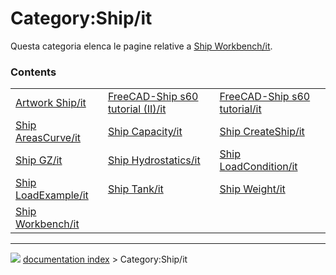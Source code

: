 # Category:Ship/it
Questa categoria elenca le pagine relative a [Ship Workbench/it](Ship_Workbench/it.md).

### Contents

|     |     |     |
| --- | --- | --- |
| [Artwork Ship/it](Artwork_Ship/it.md) | [FreeCAD-Ship s60 tutorial (II)/it](FreeCAD-Ship_s60_tutorial_(II)/it.md) | [FreeCAD-Ship s60 tutorial/it](FreeCAD-Ship_s60_tutorial/it.md) |
| [Ship AreasCurve/it](Ship_AreasCurve/it.md) | [Ship Capacity/it](Ship_Capacity/it.md) | [Ship CreateShip/it](Ship_CreateShip/it.md) |
| [Ship GZ/it](Ship_GZ/it.md) | [Ship Hydrostatics/it](Ship_Hydrostatics/it.md) | [Ship LoadCondition/it](Ship_LoadCondition/it.md) |
| [Ship LoadExample/it](Ship_LoadExample/it.md) | [Ship Tank/it](Ship_Tank/it.md) | [Ship Weight/it](Ship_Weight/it.md) |
| [Ship Workbench/it](Ship_Workbench/it.md) |



---
![](images/Button_right.svg) [documentation index](../README.md) > Category:Ship/it
